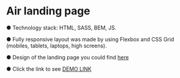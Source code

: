# Air landing page
  ● Technology stack: HTML, SASS, BEM, JS.
  
  ● Fully responsive layout was made by using Flexbox and CSS Grid (mobiles, tablets, laptops, high screens).
  
  ● Design of the landing page you could find [here](https://www.figma.com/file/7qwsWggv9BAxMi2VPhBuPr/Air-(formerly-Dia)?node-id=0%3A1)
  
  ● Click the link to see [DEMO LINK](https://vlasiuk-anatolii.github.io/Air-landing/)
